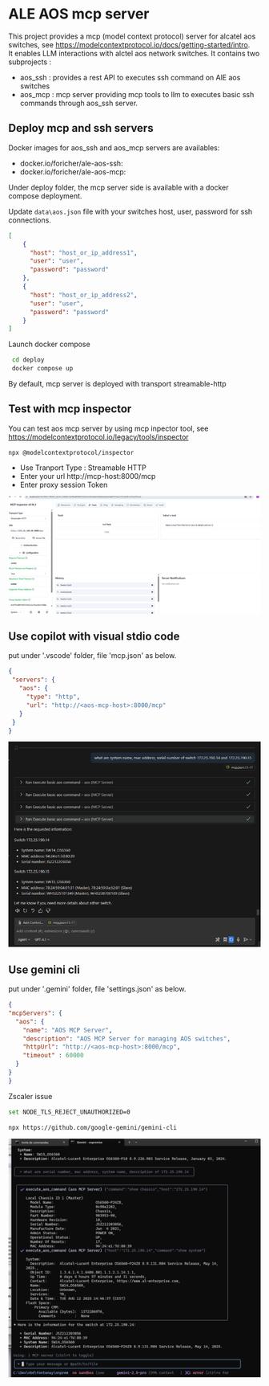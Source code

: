 
# ALE AOS mcp server 

This project provides a mcp (model context protocol) server for alcatel aos switches, see https://modelcontextprotocol.io/docs/getting-started/intro.  
It enables LLM interactions with alctel aos network switches.
It contains two subprojects :
 - aos_ssh : provides a rest API to executes ssh command on AlE aos switches
 - aos_mcp : mcp server providing mcp tools to llm to executes basic ssh commands through aos_ssh server.  


## Deploy mcp and ssh servers 

Docker images for aos_ssh and aos_mcp servers are availables:
  - docker.io/foricher/ale-aos-ssh:<tag>
  - docker.io/foricher/ale-aos-mcp:<tag>

Under deploy folder, the mcp server side is available with a docker compose deployment.

Update `data\aos.json` file with your switches host, user, password for ssh connections. 

```json
[ 
    { 
      "host": "host_or_ip_address1",
      "user": "user", 
      "password": "password"
    },
    { 
      "host": "host_or_ip_address2",
      "user": "user", 
      "password": "password"
    }
]
```

Launch docker compose

```bash  
 cd deploy
 docker compose up 
``` 

By default, mcp server is deployed with transport streamable-http

## Test with mcp inspector

You can test aos mcp server by using mcp inpector tool, see https://modelcontextprotocol.io/legacy/tools/inspector 

```  
npx @modelcontextprotocol/inspector
```  

- Use Tranport Type : Streamable HTTP
- Enter your url http://mcp-host:8000/mcp
- Enter proxy session Token


![mcp inspector](pictures/mcp-inspector.png)

 ## Use copilot with visual stdio code

 put under '.vscode' folder, file 'mcp.json' as below. 

 ```json
 {
  "servers": {
    "aos": {
      "type": "http",
      "url": "http://<aos-mcp-host>:8000/mcp"
    }
  }
}
 ```

![Example with copilot](pictures/copilot.png)




## Use gemini cli

 put under '.gemini' folder, file 'settings.json' as below. 

  ```json
{
  "mcpServers": {
    "aos": {
      "name": "AOS MCP Server",
      "description": "AOS MCP Server for managing AOS switches",
      "httpUrl": "http://<aos-mcp-host>:8000/mcp",
      "timeout" : 60000
    }
  }
}
```

Zscaler issue
```bash 
set NODE_TLS_REJECT_UNAUTHORIZED=0
``` 

```bash 
npx https://github.com/google-gemini/gemini-cli
``` 

![gemini cli](pictures/gemini-cli.png)